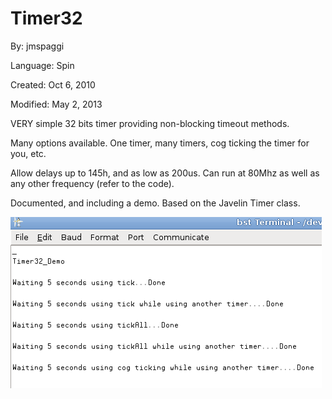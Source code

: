 # Timer32

By: jmspaggi

Language: Spin

Created: Oct 6, 2010

Modified: May 2, 2013

VERY simple 32 bits timer providing non-blocking timeout methods.

Many options available. One timer, many timers, cog ticking the timer for you, etc.

Allow delays up to 145h, and as low as 200us. Can run at 80Mhz as well as any other frequency (refer to the code).

Documented, and including a demo. Based on the Javelin Timer class.

![Auxiliary_Files/ExpectedResult.png](Auxiliary_Files/ExpectedResult.png)
